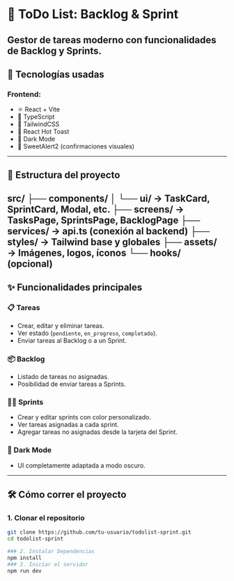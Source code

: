 # 🧩 ToDo List: Backlog & Sprint

Gestor de tareas moderno con funcionalidades de Backlog y Sprints.  
---

## 🚀 Tecnologías usadas

### Frontend:
- ⚛️ React + Vite
- 🧠 TypeScript
- 💅 TailwindCSS
- 🍞 React Hot Toast
- 🌙 Dark Mode
- 🍃 SweetAlert2 (confirmaciones visuales)
---
## 📂 Estructura del proyecto
src/ 
├── components/ 
│ └── ui/ → TaskCard, SprintCard, Modal, etc. 
├── screens/ → TasksPage, SprintsPage, BacklogPage 
├── services/ → api.ts (conexión al backend) 
├── styles/ → Tailwind base y globales 
├── assets/ → Imágenes, logos, íconos 
└── hooks/ (opcional)
---

## ✨ Funcionalidades principales

### 📋 Tareas
- Crear, editar y eliminar tareas.
- Ver estado (`pendiente`, `en_progreso`, `completado`).
- Enviar tareas al Backlog o a un Sprint.

### 📦 Backlog
- Listado de tareas no asignadas.
- Posibilidad de enviar tareas a Sprints.

### 🏃‍♀️ Sprints
- Crear y editar sprints con color personalizado.
- Ver tareas asignadas a cada sprint.
- Agregar tareas no asignadas desde la tarjeta del Sprint.

### 🌙 Dark Mode
- UI completamente adaptada a modo oscuro.

---

## 🛠 Cómo correr el proyecto

### 1. Clonar el repositorio

```bash
git clone https://github.com/tu-usuario/todolist-sprint.git
cd todolist-sprint

### 2. Instalar Dependencias
npm install
### 3. Iniciar el servidor
npm run dev

